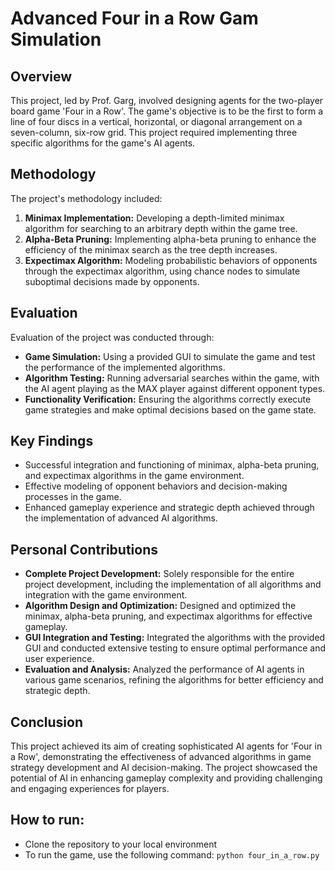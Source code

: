 # Advanced Four in a Row Gam Simulation

## Overview
This project, led by Prof. Garg, involved designing agents for the two-player board game 'Four in a Row'. The game's objective is to be the first to form a line of four discs in a vertical, horizontal, or diagonal arrangement on a seven-column, six-row grid. This project required implementing three specific algorithms for the game's AI agents.

## Methodology
The project's methodology included:
1. **Minimax Implementation:** Developing a depth-limited minimax algorithm for searching to an arbitrary depth within the game tree.
2. **Alpha-Beta Pruning:** Implementing alpha-beta pruning to enhance the efficiency of the minimax search as the tree depth increases.
3. **Expectimax Algorithm:** Modeling probabilistic behaviors of opponents through the expectimax algorithm, using chance nodes to simulate suboptimal decisions made by opponents.

## Evaluation
Evaluation of the project was conducted through:
- **Game Simulation:** Using a provided GUI to simulate the game and test the performance of the implemented algorithms.
- **Algorithm Testing:** Running adversarial searches within the game, with the AI agent playing as the MAX player against different opponent types.
- **Functionality Verification:** Ensuring the algorithms correctly execute game strategies and make optimal decisions based on the game state.

## Key Findings
- Successful integration and functioning of minimax, alpha-beta pruning, and expectimax algorithms in the game environment.
- Effective modeling of opponent behaviors and decision-making processes in the game.
- Enhanced gameplay experience and strategic depth achieved through the implementation of advanced AI algorithms.

## Personal Contributions
- **Complete Project Development:** Solely responsible for the entire project development, including the implementation of all algorithms and integration with the game environment.
- **Algorithm Design and Optimization:** Designed and optimized the minimax, alpha-beta pruning, and expectimax algorithms for effective gameplay.
- **GUI Integration and Testing:** Integrated the algorithms with the provided GUI and conducted extensive testing to ensure optimal performance and user experience.
- **Evaluation and Analysis:** Analyzed the performance of AI agents in various game scenarios, refining the algorithms for better efficiency and strategic depth.

## Conclusion
This project achieved its aim of creating sophisticated AI agents for 'Four in a Row', demonstrating the effectiveness of advanced algorithms in game strategy development and AI decision-making. The project showcased the potential of AI in enhancing gameplay complexity and providing challenging and engaging experiences for players.

## How to run:
- Clone the repository to your local environment
- To run the game, use the following command: `python four_in_a_row.py`
